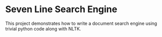 # Seven Line Search Engine
This project demonstrates how to write a document search engine using trivial python code along with NLTK.
